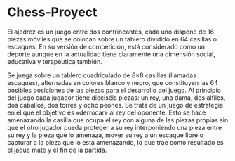 # Chess-Proyect
El ajedrez es un juego entre dos contrincantes, cada uno dispone de 16 piezas móviles que se colocan sobre un tablero dividido en 64 casillas o escaques. En su versión de competición, está considerado como un deporte aunque en la actualidad tiene claramente una dimensión social, educativa y terapéutica también.

Se juega sobre un tablero cuadriculado de 8×8 casillas (llamadas escaques), alternadas en colores blanco y negro, que constituyen las 64 posibles posiciones de las piezas para el desarrollo del juego. Al principio del juego cada jugador tiene dieciséis piezas: un rey, una dama, dos alfiles, dos caballos, dos torres y ocho peones. Se trata de un juego de estrategia en el que el objetivo es «derrocar» al rey del oponente. Esto se hace amenazando la casilla que ocupa el rey con alguna de las piezas propias sin que el otro jugador pueda proteger a su rey interponiendo una pieza entre su rey y la pieza que lo amenaza, mover su rey a un escaque libre o capturar a la pieza que lo está amenazando, lo que trae como resultado es el jaque mate y el fin de la partida. 
